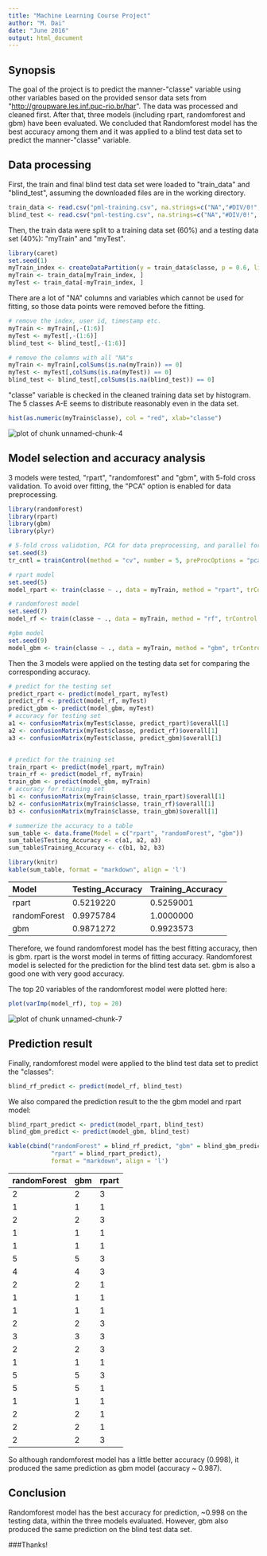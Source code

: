 ```yaml
---
title: "Machine Learning Course Project"
author: "M. Dai"
date: "June 2016"
output: html_document
---
```

## Synopsis

The goal of the project is to predict the manner-"classe" variable using other variables based on the provided sensor data sets from "http://groupware.les.inf.puc-rio.br/har".
The data was processed and cleaned first. After that, three models (including rpart, randomforest and gbm) have been evaluated. We concluded that Randomforest model has the best accuracy among them and it was applied to a blind test data set to predict the manner-"classe" variable.

## Data processing

First, the train and final blind test data set were loaded to "train_data" and "blind_test", assuming the downloaded files are in the working directory.

```r
train_data <- read.csv("pml-training.csv", na.strings=c("NA","#DIV/0!", "")) 
blind_test <- read.csv("pml-testing.csv", na.strings=c("NA","#DIV/0!", ""))
```

Then, the train data were split to a training data set (60%) and a testing data set (40%): "myTrain" and "myTest".

```r
library(caret)
set.seed(1)
myTrain_index <- createDataPartition(y = train_data$classe, p = 0.6, list = FALSE)
myTrain <- train_data[myTrain_index, ]
myTest <- train_data[-myTrain_index, ]
```


There are a lot of "NA" columns and variables which cannot be used for fitting, so those data points were removed before the fitting.

```r
# remove the index, user id, timestamp etc.
myTrain <- myTrain[,-(1:6)]
myTest <- myTest[,-(1:6)]
blind_test <- blind_test[,-(1:6)]

# remove the columns with all "NA"s
myTrain <- myTrain[,colSums(is.na(myTrain)) == 0]
myTest <- myTest[,colSums(is.na(myTest)) == 0]
blind_test <- blind_test[,colSums(is.na(blind_test)) == 0]
```

"classe" variable is checked in the cleaned training data set by histogram. The 5 classes A-E seems to distribute reasonably even in the data set.


```r
hist(as.numeric(myTrain$classe), col = "red", xlab="classe")
```

![plot of chunk unnamed-chunk-4](figure/unnamed-chunk-4-1.png)

## Model selection and accuracy analysis

3 models were tested, "rpart", "randomforest" and "gbm", with 5-fold cross validation. To avoid over fitting, the "PCA" option is enabled for data preprocessing. 


```r
library(randomForest)
library(rpart)
library(gbm)
library(plyr)

# 5-fold cross validation, PCA for data preprocessing, and parallel for speed up
set.seed(3)
tr_cntl = trainControl(method = "cv", number = 5, preProcOptions = "pca", allowParallel = TRUE)

# rpart model
set.seed(5)
model_rpart <- train(classe ~ ., data = myTrain, method = "rpart", trControl = tr_cntl, na.action = na.omit)

# randomforest model
set.seed(7)
model_rf <- train(classe ~ ., data = myTrain, method = "rf", trControl = tr_cntl, na.action = na.omit)

#gbm model
set.seed(9)
model_gbm <- train(classe ~ ., data = myTrain, method = "gbm", trControl = tr_cntl, na.action = na.omit)
```

Then the 3 models were applied on the testing data set for comparing the corresponding accuracy. 

```r
# predict for the testing set
predict_rpart <- predict(model_rpart, myTest)
predict_rf <- predict(model_rf, myTest)
predict_gbm <- predict(model_gbm, myTest)
# accuracy for testing set
a1 <- confusionMatrix(myTest$classe, predict_rpart)$overall[1]
a2 <- confusionMatrix(myTest$classe, predict_rf)$overall[1]
a3 <- confusionMatrix(myTest$classe, predict_gbm)$overall[1]


# predict for the training set
train_rpart <- predict(model_rpart, myTrain)
train_rf <- predict(model_rf, myTrain)
train_gbm <- predict(model_gbm, myTrain)
# accuracy for training set
b1 <- confusionMatrix(myTrain$classe, train_rpart)$overall[1]
b2 <- confusionMatrix(myTrain$classe, train_rf)$overall[1]
b3 <- confusionMatrix(myTrain$classe, train_gbm)$overall[1]

# summerize the accuracy to a table
sum_table <- data.frame(Model = c("rpart", "randomForest", "gbm"))
sum_table$Testing_Accuracy <- c(a1, a2, a3)
sum_table$Training_Accuracy <- c(b1, b2, b3)

library(knitr)
kable(sum_table, format = "markdown", align = 'l')
```



|Model        |Testing_Accuracy |Training_Accuracy |
|:------------|:----------------|:-----------------|
|rpart        |0.5219220        |0.5259001         |
|randomForest |0.9975784        |1.0000000         |
|gbm          |0.9871272        |0.9923573         |

Therefore, we found randomforest model has the best fitting accuracy, then is gbm. rpart is the worst model in terms of fitting accuracy. Randomforest model is selected for the prediction for the blind test data set. gbm is also a good one with very good accuracy.

The top 20 variables of the randomforest model were plotted here:

```r
plot(varImp(model_rf), top = 20)
```

![plot of chunk unnamed-chunk-7](figure/unnamed-chunk-7-1.png)

## Prediction result

Finally, randomforest model were applied to the blind test data set to predict the "classes":

```r
blind_rf_predict <- predict(model_rf, blind_test)
```

We also compared the prediction result to the the gbm model and rpart model:

```r
blind_rpart_predict <- predict(model_rpart, blind_test)
blind_gbm_predict <- predict(model_gbm, blind_test)

kable(cbind("randomForest" = blind_rf_predict, "gbm" = blind_gbm_predict, 
            "rpart" = blind_rpart_predict), 
            format = "markdown", align = 'l')
```



|randomForest |gbm |rpart |
|:------------|:---|:-----|
|2            |2   |3     |
|1            |1   |1     |
|2            |2   |3     |
|1            |1   |1     |
|1            |1   |1     |
|5            |5   |3     |
|4            |4   |3     |
|2            |2   |1     |
|1            |1   |1     |
|1            |1   |1     |
|2            |2   |3     |
|3            |3   |3     |
|2            |2   |3     |
|1            |1   |1     |
|5            |5   |3     |
|5            |5   |1     |
|1            |1   |1     |
|2            |2   |1     |
|2            |2   |1     |
|2            |2   |3     |

So although randomforest model has a little better accuracy (0.998), it produced the same prediction as gbm model (accuracy ~ 0.987).

## Conclusion

Randomforest model has the best accuracy for prediction, ~0.998 on the testing data, within the three models evaluated. However, gbm also produced the same prediction on the blind test data set.


###Thanks!
